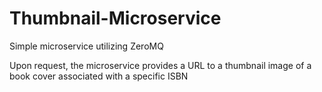 # Thumbnail-Microservice
Simple microservice utilizing ZeroMQ

Upon request, the microservice provides a URL to a thumbnail image of a book cover associated with a specific ISBN
